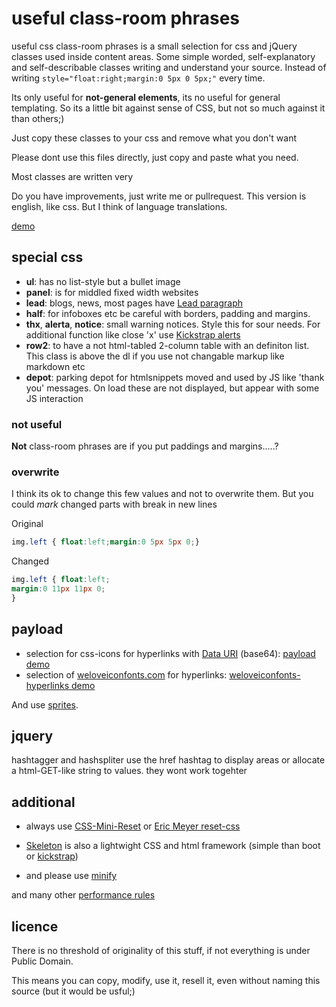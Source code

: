 # useful class-room phrases

useful css class-room phrases is a small selection for css and jQuery classes used inside content areas.
Some simple worded, self-explanatory and self-describable classes writing and understand your source.
Instead of writing ```style="float:right;margin:0 5px 0 5px;"``` every time.

Its only useful for **not-general elements**, its no useful for general templating.
So its a little bit against sense of CSS, but not so much against it than others;)

Just copy these classes to your css and remove what you don't want

Please dont use this files directly, just copy and paste what you need. 

Most classes are written very 

Do you have improvements, just write me or pullrequest.
This version is english, like css. But I think of language translations.

[demo](http://klml.github.com/usefulclassroomphrases/)

## special css

* **ul**: has no list-style but a bullet image
* **panel**: is for middled fixed width websites
* **lead**: blogs, news, most pages have [Lead paragraph](http://en.wikipedia.org/wiki/Lead_paragraph)
* **half**: for infoboxes etc be careful with borders, padding and margins.
* **thx**, **alerta**, **notice**: small warning notices. Style this for sour needs. For additional function like close 'x' use [Kickstrap alerts](http://ajkochanowicz.github.com/Kickstrap/javascript.html#alerts)
* **row2**: to have a not html-tabled 2-column table with an definiton list. This class is above the dl if you use not changable markup like markdown etc
* **depot**: parking depot for htmlsnippets moved and used by JS like 'thank you' messages. On load these are not displayed, but appear with some JS interaction

### not useful

**Not** class-room phrases are if you put paddings and margins.....?

### overwrite

I think its ok to change this few values and not to overwrite them. But you could *mark* changed parts with break in new lines

Original
``` css
img.left { float:left;margin:0 5px 5px 0;}
```

Changed
``` css
img.left { float:left;
margin:0 11px 11px 0;
}
```

## payload

* selection for css-icons for hyperlinks with <a href="http://en.wikipedia.org/wiki/Data_URI_scheme">Data URI</a> (base64): [payload demo](http://klml.github.com/usefulclassroomphrases/payload.html)
* selection of [weloveiconfonts.com](http://weloveiconfonts.com/) for hyperlinks: [weloveiconfonts-hyperlinks demo](http://klml.github.com/usefulclassroomphrases/weloveiconfonts-hyperlinks.html)

And use [sprites](http://en.wikipedia.org/wiki/Sprite_%28computer_graphics%29#Sprites_by_CSS).

## jquery

hashtagger and hashspliter use the href hashtag to display areas or allocate a html-GET-like string to values. they wont work togehter


## additional

* always use [CSS-Mini-Reset](https://github.com/vladocar/CSS-Mini-Reset) or [Eric Meyer reset-css](http://meyerweb.com/eric/tools/css/reset/)
* [Skeleton](http://www.getskeleton.com/) is also a lightwight CSS and html framework (simple than boot or [kickstrap](http://ajkochanowicz.github.com/Kickstrap/))

* and please use [minify](http://code.google.com/p/minify/) 

and many other [performance rules](http://developer.yahoo.com/performance/rules.html/)

## licence

There is no threshold of originality of this stuff, if not everything is under Public Domain.

This means you can copy, modify, use it, resell it, even without naming this source (but it would be usful;)
